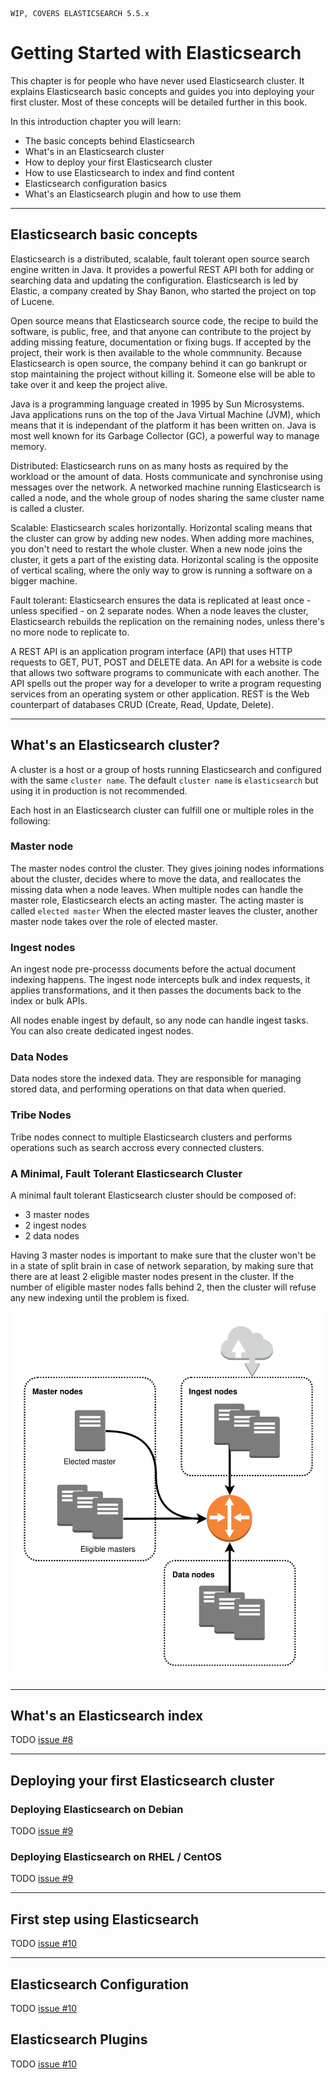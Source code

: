 ```
WIP, COVERS ELASTICSEARCH 5.5.x
```

# Getting Started with Elasticsearch

This chapter is for people who have never used Elasticsearch cluster. It explains Elasticsearch basic concepts and guides you into deploying your first cluster. Most of these concepts will be detailed further in this book.

In this introduction chapter you will learn:

- The basic concepts behind Elasticsearch
- What's in an Elasticsearch cluster
- How to deploy your first Elasticsearch cluster
- How to use Elasticsearch to index and find content
- Elasticsearch configuration basics
- What's an Elasticsearch plugin and how to use them

---

## Elasticsearch basic concepts

Elasticsearch is a distributed, scalable, fault tolerant open source search engine written in Java. It provides a powerful REST API both for adding or searching data and updating the configuration. Elasticsearch is led by Elastic, a company created by Shay Banon, who started the project on top of Lucene.

Open source means that Elasticsearch source code, the recipe to build the software, is public, free, and that anyone can contribute to the project by adding missing feature, documentation or fixing bugs. If accepted by the project, their work is then available to the whole commnunity. Because Elasticsearch is open source, the company behind it can go bankrupt or stop maintaining the project without killing it. Someone else will be able to take over it and keep the project alive.

Java is a programming language created in 1995 by Sun Microsystems. Java applications runs on the top of the Java Virtual Machine (JVM), which means that it is independant of the platform it has been written on. Java is most well known for its Garbage Collector (GC), a powerful way to manage memory.

Distributed: Elasticsearch runs on as many hosts as required by the workload or the amount of data. Hosts communicate and synchronise using messages over the network. A networked machine running Elasticsearch is called a node, and the whole group of nodes sharing the same cluster name is called a cluster.

Scalable: Elasticsearch scales horizontally. Horizontal scaling means that the cluster can grow by adding new nodes. When adding more machines, you don't need to restart the whole cluster. When a new node joins the cluster, it gets a part of the existing data. Horizontal scaling is the opposite of vertical scaling, where the only way to grow is running a software on a bigger machine.

Fault tolerant: Elasticsearch ensures the data is replicated at least once - unless specified - on 2 separate nodes. When a node leaves the cluster, Elasticsearch rebuilds the replication on the remaining nodes, unless there's no more node to replicate to.

A REST API is an application program interface (API) that uses HTTP requests to GET, PUT, POST and DELETE data. An API for a website is code that allows two software programs to communicate with each another. The API spells out the proper way for a developer to write a program requesting services from an operating system or other application. REST is the Web counterpart of databases CRUD (Create, Read, Update, Delete).

---

## What's an Elasticsearch cluster?

A cluster is a host or a group of hosts running Elasticsearch and configured with the same `cluster name`.  The default `cluster name` is `elasticsearch` but using it in production is not recommended.

Each host in an Elasticsearch cluster can fulfill one or multiple roles in the following: 

### Master node

The master nodes control the cluster. They gives joining nodes informations about the cluster, decides where to move the data, and reallocates the missing data when a node leaves. When multiple nodes can handle the master role, Elasticsearch elects an acting master. The acting master is called `elected master` When the elected master leaves the cluster, another master node takes over the role of elected master.

### Ingest  nodes

An ingest node pre-processs documents before the actual document indexing happens. The ingest node intercepts bulk and index requests, it applies transformations, and it then passes the documents back to the index or bulk APIs. 

All nodes enable ingest by default, so any node can handle ingest tasks. You can also create dedicated ingest nodes.

### Data Nodes

Data nodes store the indexed data. They are responsible for managing stored data, and performing operations on that data when queried.

### Tribe Nodes

Tribe nodes connect to multiple Elasticsearch clusters and performs operations such as search accross every connected clusters. 

### A Minimal, Fault Tolerant Elasticsearch Cluster

A minimal fault tolerant Elasticsearch cluster should be composed of:

* 3 master nodes
* 2 ingest nodes
* 2 data nodes

Having 3 master nodes is important to make sure that the cluster won't be in a state of split brain in case of network separation, by making sure that there are at least 2 eligible master nodes present in the cluster. If the number of eligible master nodes falls behind 2, then the cluster will refuse any new indexing until the problem is fixed. 

![A Minimal Elasticsearch cluster](images/001-getting-started/image1.svg)

---

## What's an Elasticsearch index

TODO [issue #8](https://github.com/fdv/running-elasticsearch-fun-profit/issues/8)

---

## Deploying your first Elasticsearch cluster

### Deploying Elasticsearch on Debian

TODO [issue #9](https://github.com/fdv/running-elasticsearch-fun-profit/issues/9)

### Deploying Elasticsearch on RHEL / CentOS

TODO [issue #9](https://github.com/fdv/running-elasticsearch-fun-profit/issues/9)

---

## First step using Elasticsearch

TODO [issue #10](https://github.com/fdv/running-elasticsearch-fun-profit/issues/10)

---

## Elasticsearch Configuration

TODO [issue #10](https://github.com/fdv/running-elasticsearch-fun-profit/issues/0)

## Elasticsearch Plugins

TODO [issue #10](https://github.com/fdv/running-elasticsearch-fun-profit/issues/10)